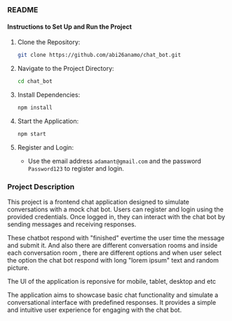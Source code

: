 

### README

#### Instructions to Set Up and Run the Project

1. Clone the Repository: 
    ```bash
    git clone https://github.com/abi26anamo/chat_bot.git
    ```

2. Navigate to the Project Directory: 
    ```bash
    cd chat_bot
    ```

3. Install Dependencies: 
    ```bash
    npm install
    ```

4. Start the Application: 
    ```bash
    npm start
    ```

5. Register and Login: 
    - Use the email address `adamant@gmail.com` and the password `Password123` to register and login.

### Project Description

This project is a frontend chat application designed to simulate conversations with a mock chat bot. Users can register and login using the provided credentials. Once logged in, they can interact with the chat bot by sending messages and receiving responses.

These chatbot respond with "finished" evertime the user time the message and submit it. And also there are different conversation rooms and inside each conversation room , there are different options and when user select the option the chat bot respond with long "lorem ipsum" text and random picture.

The UI of the application is reponsive for mobile, tablet, desktop and etc

The application aims to showcase basic chat functionality and simulate a conversational interface with predefined responses. It provides a simple and intuitive user experience for engaging with the chat bot.



